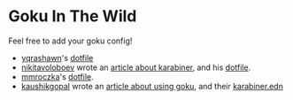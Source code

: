 # Goku In The Wild

Feel free to add your goku config!

- [yqrashawn](https://github.com/yqrashawn "yqrashawn")'s [dotfile](https://github.com/yqrashawn/yqdotfiles/blob/master/.config/karabiner.edn)
- [nikitavoloboev](https://github.com/nikitavoloboev "nikitavoloboev") wrote an [article about karabiner](https://medium.com/@nikitavoloboev/karabiner-god-mode-7407a5ddc8f6 "article about karabiner"), and his [dotfile](https://github.com/nikitavoloboev/dotfiles/blob/master/karabiner/karabiner.edn "dotfile").
- [mmroczka](https://github.com/mmroczka "mmroczka")'s [dotfile](https://github.com/mmroczka/.dotfiles/blob/master/karabiner/karabiner.edn).
- [kaushikgopal](https://jkl.gg/) wrote an [article about using goku](https://blog.jkl.gg/hacking-your-keyboard/), and their [karabiner.edn](https://gist.github.com/kaushikgopal/ff7a92bbc887e59699c804b59074a126)

